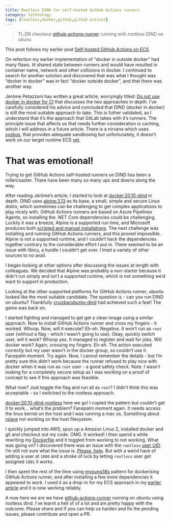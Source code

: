 ```yaml
---
title: Rootless DIND for self-hosted GitHub Actions runners
category: technology
tags: [rootless,docker,github,github-actions]
---
```

> TL;DR checkout [github-actions-runner](https://github.com/msyea/github-actions-runner) running with rootless DIND on ubunu


This post follows my earlier post [Self-hosted GitHub Actions on ECS](/technology/2021/01/07/self-hosted-github-actions-on-ecs.html).

On refection my earlier implementation of "docker in outside docker" had many flaws. Iit shared state between runners and would have resulted in container name, network and other collisions in docker. I continued to search for another solution and discovered that was what I thought was “docker in docker” was in fact “docker outside docker”, and that there was another way.

Jérôme Petazzoni has written a great article, worryingly titled: [Do not use docker in docker for CI](https://jpetazzo.github.io/2015/09/03/do-not-use-docker-in-docker-for-ci/) that discusses the two approaches in depth. I’ve carefully considered his advice and concluded that DIND (docker in docker) is still the most suitable approach to take. This is futher validated, as I understand that it’s the approach that GitLab takes with it’s runners. The principle issue that affects us that needs further consideration is caching, which I will address in a future article. There is a nirvana which uses [sysbox](https://github.com/nestybox/sysbox), that provides adequate sandboxing but unfortunately, it doesn’t work on our target runtime ECS [yet](https://github.com/aws/containers-roadmap/issues/1072).

# That was emotional!

Trying to get GitHub Actions self-hosted runners on DIND has been a rollercoaster. There have been many so many ups and downs along the way.

After reading Jérôme’s article, I started to look at [docker:20.10-dind](https://github.com/docker-library/docker/tree/master/20.10/dind) in depth. DIND uses [alpine:3.13](https://hub.docker.com/_/alpine/) as its base, a small, simple and secure Linux distro, which sometimes can be challenging to get complex applications to play nicely with. GitHub Actions runners are based on Azure Pipelines Agents, so installing the .NET Core dependencies could be challenging. Luckily it was a breeze, Alpine is a supported run time, and Microsoft produces both [scripted and manual installations](https://docs.microsoft.com/en-us/dotnet/core/install/linux-alpine). The next challenge was installing and running GitHub Actions runners, and this proved impossible. Alpine is not a supported runtime, and I couldn’t hack the dependencies together contrary to the considerable effort I put in. There seemed to be an issue with libicu, a hurdle I couldn’t get over. I tried a variety of other sources to no avail.

I began looking at other options after discussing the issues at length with colleagues. We decided that Alpine was probably a non-starter because it didn’t run simply and isn’t a supported runtime, which is not something we’d want to support in production.

Looking at the other supported platforms for GitHub Actions runner, ubuntu looked like the most suitable candidate. The question is - can you run DIND on ubuntu? Thankfully [cruizba/ubuntu-dind](https://github.com/cruizba/ubuntu-dind) had achieved such a feat! The game was back on.

I started fighting and managed to get get a clean image using a similar approach. Now to install GitHub Actions runner and cross my fingers - it worked. Whoop. Now, will it execute? Eh-eh. Negative. It won’t run as `root` user (without a flag - which I wasn’t going to use). Okay, quickly switch user, will it work? Whoop yes. It managed to register and wait for jobs. Will docker work? Again, crossing my fingers. Eh-eh. The action executed correctly but my user wasn’t in the docker group, so couldn’t use it. Facepalm moment. Try again. Now, I cannot remember the details - but I’m pretty sure this didn’t work because the runner refused to play nice with docker when it was run as `root` user - a good safety check. Note. I wasn’t looking for a completely secure setup as I was working on a proof of concept to see if this approach was feasible.

What now? Just toggle the flag and run all as `root`? I didn’t think this was acceptable - so I switched to the rootless approach.

[docker:20.10-dind-rootless](https://github.com/docker-library/docker/tree/master/20.10/dind-rootless) here we go! I copied the pattern but couldn’t get it to work… what’s the problem? Facepalm moment again. It needs access the linux kernel on the host and I was running a mac os. Something about [rslave](https://www.google.com/search?q=docker+The+host+root+filesystem+is+mounted+as+%22master:122%22.+Setting+child+propagation+to+%22rslave%22+is+not+supported) not working on the host filesystem.

I quickly jumped into AWS, spun up a Amazon Linux 2, installed docker and git and checkout out my code. OMG. It worked! I then spend a while rewriting my [Dockerfile](https://github.com/msyea/github-actions-runner/blob/main/Dockerfile) and it toggled from working to not working. What was going on? I discovered there was an issue with the `rootless` [user UID](https://www.google.com/search?q=error:+failed+to+setup+UID/GID+map:+newuidmap+39+%5B0+1000+1+1+100000+65536+65537+100000+65536%5D+failed:+newuidmap:+write+to+uid_map+failed:+Invalid+argument). I’m still not sure what the issue is. [Please, help](https://github.com/msyea/github-actions-runner/issues/10). But with a weird hack of adding a user at `1000` and a stroke of luck by letting `rootless` user get assigned `1001` it works.

I then spent the rest of the time using [myoung36s](https://github.com/myoung34/docker-github-actions-runner) pattern for dockerising GitHub Actions runner, and after installing a few more dependencies it appeared to work. I used it as a drop-in for my ECS approach in my [earlier article](/technology/2021/01/07/self-hosted-github-actions-on-ecs.html) and it is now working reliably.

A now here we are we have [github-actions-runner](https://github.com/msyea/github-actions-runner) running on ubuntu using rootless dind. I've learnt a hell of of a lot and am pretty happy with the outcome. Please share and if you can help us harden and fix the pending issues, please contribute and open a PR.
